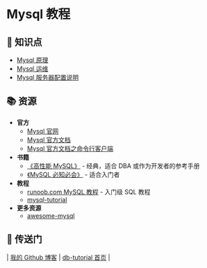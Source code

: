 # Mysql 教程

## :memo: 知识点

- [Mysql 原理](mysql-theory.md)
- [Mysql 运维](mysql-ops.md)
- [Mysql 服务器配置说明](mysql-config.md)

## 📚 资源

- **官方**
  - [Mysql 官网](https://www.mysql.com/)
  - [Mysql 官方文档](https://dev.mysql.com/doc/refman/8.0/en/)
  - [Mysql 官方文档之命令行客户端](https://dev.mysql.com/doc/refman/8.0/en/mysql.html)
- **书籍**
  - [《高性能 MySQL》](https://book.douban.com/subject/23008813/) - 经典，适合 DBA 或作为开发者的参考手册
  - [《MySQL 必知必会》](https://book.douban.com/subject/3354490/) - 适合入门者
- **教程**
  - [runoob.com MySQL 教程](http://www.runoob.com/mysql/mysql-tutorial.html) - 入门级 SQL 教程
  - [mysql-tutorial](https://github.com/jaywcjlove/mysql-tutorial)
- **更多资源**
  - [awesome-mysql](https://github.com/jobbole/awesome-mysql-cn)

## :door: 传送门

| [我的 Github 博客](https://github.com/dunwu/blog) | [db-tutorial 首页](https://github.com/dunwu/db-tutorial) |
